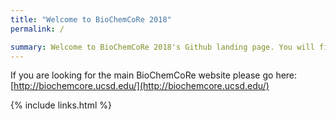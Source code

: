```yaml
---
title: "Welcome to BioChemCoRe 2018"
permalink: /

summary: Welcome to BioChemCoRe 2018's Github landing page. You will find here lists of tutorials and other materials which we will be using for various parts of the program this Summer.
---
```


If you are looking for the main BioChemCoRe website please go here: [http://biochemcore.ucsd.edu/](http://biochemcore.ucsd.edu/)

{% include links.html %}